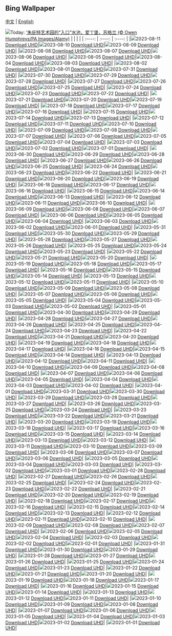 ## Bing Wallpaper
[中文](README.md) | [English](README_en.md)

![](https://www.bing.com/th?id=OHR.JupiterArtland_ZH-CN7955790073_UHD.jpg&w=1000)Today: ['朱庇特艺术园的“入口”水池，爱丁堡，苏格兰 (© Owen Humphreys/PA Images/Alamy)](https://www.bing.com/th?id=OHR.JupiterArtland_ZH-CN7955790073_UHD.jpg)
|      |      |      |
| :----: | :----: | :----: |
|![](https://www.bing.com/th?id=OHR.JupiterArtland_ZH-CN7955790073_UHD.jpg&rf=LaDigue_UHD.jpg&pid=hp&w=384&h=216&rs=1&c=4)2023-08-11 [Download UHD](https://www.bing.com/th?id=OHR.JupiterArtland_ZH-CN7955790073_UHD.jpg)|![](https://www.bing.com/th?id=OHR.WorldLionDay_ZH-CN0525835107_UHD.jpg&rf=LaDigue_UHD.jpg&pid=hp&w=384&h=216&rs=1&c=4)2023-08-10 [Download UHD](https://www.bing.com/th?id=OHR.WorldLionDay_ZH-CN0525835107_UHD.jpg)|![](https://www.bing.com/th?id=OHR.PandiZucchero_ZH-CN9833521922_UHD.jpg&rf=LaDigue_UHD.jpg&pid=hp&w=384&h=216&rs=1&c=4)2023-08-09 [Download UHD](https://www.bing.com/th?id=OHR.PandiZucchero_ZH-CN9833521922_UHD.jpg)|
|![](https://www.bing.com/th?id=OHR.LiQiu2023_ZH-CN9197909278_UHD.jpg&rf=LaDigue_UHD.jpg&pid=hp&w=384&h=216&rs=1&c=4)2023-08-08 [Download UHD](https://www.bing.com/th?id=OHR.LiQiu2023_ZH-CN9197909278_UHD.jpg)|![](https://www.bing.com/th?id=OHR.BodieNC_ZH-CN9027999004_UHD.jpg&rf=LaDigue_UHD.jpg&pid=hp&w=384&h=216&rs=1&c=4)2023-08-07 [Download UHD](https://www.bing.com/th?id=OHR.BodieNC_ZH-CN9027999004_UHD.jpg)|![](https://www.bing.com/th?id=OHR.NaganoPond_ZH-CN8794832798_UHD.jpg&rf=LaDigue_UHD.jpg&pid=hp&w=384&h=216&rs=1&c=4)2023-08-06 [Download UHD](https://www.bing.com/th?id=OHR.NaganoPond_ZH-CN8794832798_UHD.jpg)|
|![](https://www.bing.com/th?id=OHR.AtlanticPuffin_ZH-CN8523220989_UHD.jpg&rf=LaDigue_UHD.jpg&pid=hp&w=384&h=216&rs=1&c=4)2023-08-05 [Download UHD](https://www.bing.com/th?id=OHR.AtlanticPuffin_ZH-CN8523220989_UHD.jpg)|![](https://www.bing.com/th?id=OHR.GothicRuins_ZH-CN8317467997_UHD.jpg&rf=LaDigue_UHD.jpg&pid=hp&w=384&h=216&rs=1&c=4)2023-08-04 [Download UHD](https://www.bing.com/th?id=OHR.GothicRuins_ZH-CN8317467997_UHD.jpg)|![](https://www.bing.com/th?id=OHR.ZelenciSprings_ZH-CN8022746409_UHD.jpg&rf=LaDigue_UHD.jpg&pid=hp&w=384&h=216&rs=1&c=4)2023-08-03 [Download UHD](https://www.bing.com/th?id=OHR.ZelenciSprings_ZH-CN8022746409_UHD.jpg)|
|![](https://www.bing.com/th?id=OHR.CapitolButte_ZH-CN7707972988_UHD.jpg&rf=LaDigue_UHD.jpg&pid=hp&w=384&h=216&rs=1&c=4)2023-08-02 [Download UHD](https://www.bing.com/th?id=OHR.CapitolButte_ZH-CN7707972988_UHD.jpg)|![](https://www.bing.com/th?id=OHR.DenaliClimber_ZH-CN7548168932_UHD.jpg&rf=LaDigue_UHD.jpg&pid=hp&w=384&h=216&rs=1&c=4)2023-08-01 [Download UHD](https://www.bing.com/th?id=OHR.DenaliClimber_ZH-CN7548168932_UHD.jpg)|![](https://www.bing.com/th?id=OHR.RockHouse_ZH-CN7318310409_UHD.jpg&rf=LaDigue_UHD.jpg&pid=hp&w=384&h=216&rs=1&c=4)2023-07-31 [Download UHD](https://www.bing.com/th?id=OHR.RockHouse_ZH-CN7318310409_UHD.jpg)|
|![](https://www.bing.com/th?id=OHR.PalouseHills_ZH-CN6864015897_UHD.jpg&rf=LaDigue_UHD.jpg&pid=hp&w=384&h=216&rs=1&c=4)2023-07-30 [Download UHD](https://www.bing.com/th?id=OHR.PalouseHills_ZH-CN6864015897_UHD.jpg)|![](https://www.bing.com/th?id=OHR.TigerIndia_ZH-CN6657629375_UHD.jpg&rf=LaDigue_UHD.jpg&pid=hp&w=384&h=216&rs=1&c=4)2023-07-29 [Download UHD](https://www.bing.com/th?id=OHR.TigerIndia_ZH-CN6657629375_UHD.jpg)|![](https://www.bing.com/th?id=OHR.SanBlasIslands_ZH-CN6320572106_UHD.jpg&rf=LaDigue_UHD.jpg&pid=hp&w=384&h=216&rs=1&c=4)2023-07-28 [Download UHD](https://www.bing.com/th?id=OHR.SanBlasIslands_ZH-CN6320572106_UHD.jpg)|
|![](https://www.bing.com/th?id=OHR.ParisLouvre_ZH-CN0341884841_UHD.jpg&rf=LaDigue_UHD.jpg&pid=hp&w=384&h=216&rs=1&c=4)2023-07-27 [Download UHD](https://www.bing.com/th?id=OHR.ParisLouvre_ZH-CN0341884841_UHD.jpg)|![](https://www.bing.com/th?id=OHR.MangrovePark_ZH-CN0208518370_UHD.jpg&rf=LaDigue_UHD.jpg&pid=hp&w=384&h=216&rs=1&c=4)2023-07-26 [Download UHD](https://www.bing.com/th?id=OHR.MangrovePark_ZH-CN0208518370_UHD.jpg)|![](https://www.bing.com/th?id=OHR.LasLagunas_ZH-CN9917702340_UHD.jpg&rf=LaDigue_UHD.jpg&pid=hp&w=384&h=216&rs=1&c=4)2023-07-25 [Download UHD](https://www.bing.com/th?id=OHR.LasLagunas_ZH-CN9917702340_UHD.jpg)|
|![](https://www.bing.com/th?id=OHR.ZebraCousins_ZH-CN8159888859_UHD.jpg&rf=LaDigue_UHD.jpg&pid=hp&w=384&h=216&rs=1&c=4)2023-07-24 [Download UHD](https://www.bing.com/th?id=OHR.ZebraCousins_ZH-CN8159888859_UHD.jpg)|![](https://www.bing.com/th?id=OHR.TeaEstate_ZH-CN9645412630_UHD.jpg&rf=LaDigue_UHD.jpg&pid=hp&w=384&h=216&rs=1&c=4)2023-07-23 [Download UHD](https://www.bing.com/th?id=OHR.TeaEstate_ZH-CN9645412630_UHD.jpg)|![](https://www.bing.com/th?id=OHR.HammockDay_ZH-CN9368760971_UHD.jpg&rf=LaDigue_UHD.jpg&pid=hp&w=384&h=216&rs=1&c=4)2023-07-22 [Download UHD](https://www.bing.com/th?id=OHR.HammockDay_ZH-CN9368760971_UHD.jpg)|
|![](https://www.bing.com/th?id=OHR.BridgeNorway_ZH-CN9063814637_UHD.jpg&rf=LaDigue_UHD.jpg&pid=hp&w=384&h=216&rs=1&c=4)2023-07-21 [Download UHD](https://www.bing.com/th?id=OHR.BridgeNorway_ZH-CN9063814637_UHD.jpg)|![](https://www.bing.com/th?id=OHR.MoonDayArtemis_ZH-CN8743374853_UHD.jpg&rf=LaDigue_UHD.jpg&pid=hp&w=384&h=216&rs=1&c=4)2023-07-20 [Download UHD](https://www.bing.com/th?id=OHR.MoonDayArtemis_ZH-CN8743374853_UHD.jpg)|![](https://www.bing.com/th?id=OHR.CrescentLake_ZH-CN8294493832_UHD.jpg&rf=LaDigue_UHD.jpg&pid=hp&w=384&h=216&rs=1&c=4)2023-07-19 [Download UHD](https://www.bing.com/th?id=OHR.CrescentLake_ZH-CN8294493832_UHD.jpg)|
|![](https://www.bing.com/th?id=OHR.BucerosBicornis_ZH-CN7795050230_UHD.jpg&rf=LaDigue_UHD.jpg&pid=hp&w=384&h=216&rs=1&c=4)2023-07-18 [Download UHD](https://www.bing.com/th?id=OHR.BucerosBicornis_ZH-CN7795050230_UHD.jpg)|![](https://www.bing.com/th?id=OHR.CavanCastle_ZH-CN7109317900_UHD.jpg&rf=LaDigue_UHD.jpg&pid=hp&w=384&h=216&rs=1&c=4)2023-07-17 [Download UHD](https://www.bing.com/th?id=OHR.CavanCastle_ZH-CN7109317900_UHD.jpg)|![](https://www.bing.com/th?id=OHR.BearHoleBrook_ZH-CN6855885557_UHD.jpg&rf=LaDigue_UHD.jpg&pid=hp&w=384&h=216&rs=1&c=4)2023-07-16 [Download UHD](https://www.bing.com/th?id=OHR.BearHoleBrook_ZH-CN6855885557_UHD.jpg)|
|![](https://www.bing.com/th?id=OHR.CastelmazzanoSunrise_ZH-CN6733875019_UHD.jpg&rf=LaDigue_UHD.jpg&pid=hp&w=384&h=216&rs=1&c=4)2023-07-15 [Download UHD](https://www.bing.com/th?id=OHR.CastelmazzanoSunrise_ZH-CN6733875019_UHD.jpg)|![](https://www.bing.com/th?id=OHR.BlacktipSharks_ZH-CN6532659465_UHD.jpg&rf=LaDigue_UHD.jpg&pid=hp&w=384&h=216&rs=1&c=4)2023-07-14 [Download UHD](https://www.bing.com/th?id=OHR.BlacktipSharks_ZH-CN6532659465_UHD.jpg)|![](https://www.bing.com/th?id=OHR.ZhangyeGeopark_ZH-CN1045536243_UHD.jpg&rf=LaDigue_UHD.jpg&pid=hp&w=384&h=216&rs=1&c=4)2023-07-13 [Download UHD](https://www.bing.com/th?id=OHR.ZhangyeGeopark_ZH-CN1045536243_UHD.jpg)|
|![](https://www.bing.com/th?id=OHR.NakupendaBeach_ZH-CN7913805608_UHD.jpg&rf=LaDigue_UHD.jpg&pid=hp&w=384&h=216&rs=1&c=4)2023-07-12 [Download UHD](https://www.bing.com/th?id=OHR.NakupendaBeach_ZH-CN7913805608_UHD.jpg)|![](https://www.bing.com/th?id=OHR.WorldPopDay_ZH-CN7074706912_UHD.jpg&rf=LaDigue_UHD.jpg&pid=hp&w=384&h=216&rs=1&c=4)2023-07-11 [Download UHD](https://www.bing.com/th?id=OHR.WorldPopDay_ZH-CN7074706912_UHD.jpg)|![](https://www.bing.com/th?id=OHR.SomersetLavender_ZH-CN5823464763_UHD.jpg&rf=LaDigue_UHD.jpg&pid=hp&w=384&h=216&rs=1&c=4)2023-07-10 [Download UHD](https://www.bing.com/th?id=OHR.SomersetLavender_ZH-CN5823464763_UHD.jpg)|
|![](https://www.bing.com/th?id=OHR.MoselleRiver_ZH-CN1283415242_UHD.jpg&rf=LaDigue_UHD.jpg&pid=hp&w=384&h=216&rs=1&c=4)2023-07-09 [Download UHD](https://www.bing.com/th?id=OHR.MoselleRiver_ZH-CN1283415242_UHD.jpg)|![](https://www.bing.com/th?id=OHR.CooperChapel_ZH-CN1150924688_UHD.jpg&rf=LaDigue_UHD.jpg&pid=hp&w=384&h=216&rs=1&c=4)2023-07-08 [Download UHD](https://www.bing.com/th?id=OHR.CooperChapel_ZH-CN1150924688_UHD.jpg)|![](https://www.bing.com/th?id=OHR.CocoaPods_ZH-CN6192387360_UHD.jpg&rf=LaDigue_UHD.jpg&pid=hp&w=384&h=216&rs=1&c=4)2023-07-07 [Download UHD](https://www.bing.com/th?id=OHR.CocoaPods_ZH-CN6192387360_UHD.jpg)|
|![](https://www.bing.com/th?id=OHR.KissingPenguins_ZH-CN5449471262_UHD.jpg&rf=LaDigue_UHD.jpg&pid=hp&w=384&h=216&rs=1&c=4)2023-07-06 [Download UHD](https://www.bing.com/th?id=OHR.KissingPenguins_ZH-CN5449471262_UHD.jpg)|![](https://www.bing.com/th?id=OHR.CorfuBeach_ZH-CN8660068587_UHD.jpg&rf=LaDigue_UHD.jpg&pid=hp&w=384&h=216&rs=1&c=4)2023-07-05 [Download UHD](https://www.bing.com/th?id=OHR.CorfuBeach_ZH-CN8660068587_UHD.jpg)|![](https://www.bing.com/th?id=OHR.GrasslandsNationalParkSaskachewan_ZH-CN6530285883_UHD.jpg&rf=LaDigue_UHD.jpg&pid=hp&w=384&h=216&rs=1&c=4)2023-07-04 [Download UHD](https://www.bing.com/th?id=OHR.GrasslandsNationalParkSaskachewan_ZH-CN6530285883_UHD.jpg)|
|![](https://www.bing.com/th?id=OHR.CoyoteBanff_ZH-CN4183627255_UHD.jpg&rf=LaDigue_UHD.jpg&pid=hp&w=384&h=216&rs=1&c=4)2023-07-03 [Download UHD](https://www.bing.com/th?id=OHR.CoyoteBanff_ZH-CN4183627255_UHD.jpg)|![](https://www.bing.com/th?id=OHR.HalfwayBoats_ZH-CN3563044251_UHD.jpg&rf=LaDigue_UHD.jpg&pid=hp&w=384&h=216&rs=1&c=4)2023-07-02 [Download UHD](https://www.bing.com/th?id=OHR.HalfwayBoats_ZH-CN3563044251_UHD.jpg)|![](https://www.bing.com/th?id=OHR.RomeView_ZH-CN5882212305_UHD.jpg&rf=LaDigue_UHD.jpg&pid=hp&w=384&h=216&rs=1&c=4)2023-07-01 [Download UHD](https://www.bing.com/th?id=OHR.RomeView_ZH-CN5882212305_UHD.jpg)|
|![](https://www.bing.com/th?id=OHR.ClamBears_ZH-CN5686721500_UHD.jpg&rf=LaDigue_UHD.jpg&pid=hp&w=384&h=216&rs=1&c=4)2023-06-30 [Download UHD](https://www.bing.com/th?id=OHR.ClamBears_ZH-CN5686721500_UHD.jpg)|![](https://www.bing.com/th?id=OHR.BanyakIslands_ZH-CN6620304821_UHD.jpg&rf=LaDigue_UHD.jpg&pid=hp&w=384&h=216&rs=1&c=4)2023-06-29 [Download UHD](https://www.bing.com/th?id=OHR.BanyakIslands_ZH-CN6620304821_UHD.jpg)|![](https://www.bing.com/th?id=OHR.ItalyCinqueTerre_ZH-CN6495965228_UHD.jpg&rf=LaDigue_UHD.jpg&pid=hp&w=384&h=216&rs=1&c=4)2023-06-28 [Download UHD](https://www.bing.com/th?id=OHR.ItalyCinqueTerre_ZH-CN6495965228_UHD.jpg)|
|![](https://www.bing.com/th?id=OHR.SedonaSunset_ZH-CN6289462383_UHD.jpg&rf=LaDigue_UHD.jpg&pid=hp&w=384&h=216&rs=1&c=4)2023-06-27 [Download UHD](https://www.bing.com/th?id=OHR.SedonaSunset_ZH-CN6289462383_UHD.jpg)|![](https://www.bing.com/th?id=OHR.VillandryGarden_ZH-CN6140359139_UHD.jpg&rf=LaDigue_UHD.jpg&pid=hp&w=384&h=216&rs=1&c=4)2023-06-26 [Download UHD](https://www.bing.com/th?id=OHR.VillandryGarden_ZH-CN6140359139_UHD.jpg)|![](https://www.bing.com/th?id=OHR.PetraTreasury_ZH-CN6007151900_UHD.jpg&rf=LaDigue_UHD.jpg&pid=hp&w=384&h=216&rs=1&c=4)2023-06-25 [Download UHD](https://www.bing.com/th?id=OHR.PetraTreasury_ZH-CN6007151900_UHD.jpg)|
|![](https://www.bing.com/th?id=OHR.NhaTrang_ZH-CN5834700560_UHD.jpg&rf=LaDigue_UHD.jpg&pid=hp&w=384&h=216&rs=1&c=4)2023-06-24 [Download UHD](https://www.bing.com/th?id=OHR.NhaTrang_ZH-CN5834700560_UHD.jpg)|![](https://www.bing.com/th?id=OHR.PollinatorMonarch_ZH-CN5556988827_UHD.jpg&rf=LaDigue_UHD.jpg&pid=hp&w=384&h=216&rs=1&c=4)2023-06-23 [Download UHD](https://www.bing.com/th?id=OHR.PollinatorMonarch_ZH-CN5556988827_UHD.jpg)|![](https://www.bing.com/th?id=OHR.DragonBoatFestival2023_ZH-CN5255671687_UHD.jpg&rf=LaDigue_UHD.jpg&pid=hp&w=384&h=216&rs=1&c=4)2023-06-22 [Download UHD](https://www.bing.com/th?id=OHR.DragonBoatFestival2023_ZH-CN5255671687_UHD.jpg)|
|![](https://www.bing.com/th?id=OHR.SummerSolstice2023_ZH-CN5038619036_UHD.jpg&rf=LaDigue_UHD.jpg&pid=hp&w=384&h=216&rs=1&c=4)2023-06-21 [Download UHD](https://www.bing.com/th?id=OHR.SummerSolstice2023_ZH-CN5038619036_UHD.jpg)|![](https://www.bing.com/th?id=OHR.EagleTree_ZH-CN7775102951_UHD.jpg&rf=LaDigue_UHD.jpg&pid=hp&w=384&h=216&rs=1&c=4)2023-06-20 [Download UHD](https://www.bing.com/th?id=OHR.EagleTree_ZH-CN7775102951_UHD.jpg)|![](https://www.bing.com/th?id=OHR.Fawn_ZH-CN2172152960_UHD.jpg&rf=LaDigue_UHD.jpg&pid=hp&w=384&h=216&rs=1&c=4)2023-06-19 [Download UHD](https://www.bing.com/th?id=OHR.Fawn_ZH-CN2172152960_UHD.jpg)|
|![](https://www.bing.com/th?id=OHR.TernFather_ZH-CN1860589914_UHD.jpg&rf=LaDigue_UHD.jpg&pid=hp&w=384&h=216&rs=1&c=4)2023-06-18 [Download UHD](https://www.bing.com/th?id=OHR.TernFather_ZH-CN1860589914_UHD.jpg)|![](https://www.bing.com/th?id=OHR.SurfSanDiego_ZH-CN1485510748_UHD.jpg&rf=LaDigue_UHD.jpg&pid=hp&w=384&h=216&rs=1&c=4)2023-06-17 [Download UHD](https://www.bing.com/th?id=OHR.SurfSanDiego_ZH-CN1485510748_UHD.jpg)|![](https://www.bing.com/th?id=OHR.HawksbillTurtle_ZH-CN0562063994_UHD.jpg&rf=LaDigue_UHD.jpg&pid=hp&w=384&h=216&rs=1&c=4)2023-06-16 [Download UHD](https://www.bing.com/th?id=OHR.HawksbillTurtle_ZH-CN0562063994_UHD.jpg)|
|![](https://www.bing.com/th?id=OHR.SmokyFireflies_ZH-CN3840923626_UHD.jpg&rf=LaDigue_UHD.jpg&pid=hp&w=384&h=216&rs=1&c=4)2023-06-15 [Download UHD](https://www.bing.com/th?id=OHR.SmokyFireflies_ZH-CN3840923626_UHD.jpg)|![](https://www.bing.com/th?id=OHR.PassauSunsetJune_ZH-CN7563956674_UHD.jpg&rf=LaDigue_UHD.jpg&pid=hp&w=384&h=216&rs=1&c=4)2023-06-14 [Download UHD](https://www.bing.com/th?id=OHR.PassauSunsetJune_ZH-CN7563956674_UHD.jpg)|![](https://www.bing.com/th?id=OHR.OkefenokeeSwamp_ZH-CN3640203783_UHD.jpg&rf=LaDigue_UHD.jpg&pid=hp&w=384&h=216&rs=1&c=4)2023-06-13 [Download UHD](https://www.bing.com/th?id=OHR.OkefenokeeSwamp_ZH-CN3640203783_UHD.jpg)|
|![](https://www.bing.com/th?id=OHR.BigBendAnniv_ZH-CN3445097868_UHD.jpg&rf=LaDigue_UHD.jpg&pid=hp&w=384&h=216&rs=1&c=4)2023-06-12 [Download UHD](https://www.bing.com/th?id=OHR.BigBendAnniv_ZH-CN3445097868_UHD.jpg)|![](https://www.bing.com/th?id=OHR.GoliathHeron_ZH-CN2413747227_UHD.jpg&rf=LaDigue_UHD.jpg&pid=hp&w=384&h=216&rs=1&c=4)2023-06-11 [Download UHD](https://www.bing.com/th?id=OHR.GoliathHeron_ZH-CN2413747227_UHD.jpg)|![](https://www.bing.com/th?id=OHR.PortugalDay_ZH-CN2939429166_UHD.jpg&rf=LaDigue_UHD.jpg&pid=hp&w=384&h=216&rs=1&c=4)2023-06-10 [Download UHD](https://www.bing.com/th?id=OHR.PortugalDay_ZH-CN2939429166_UHD.jpg)|
|![](https://www.bing.com/th?id=OHR.BalloonsTurkey_ZH-CN2791109350_UHD.jpg&rf=LaDigue_UHD.jpg&pid=hp&w=384&h=216&rs=1&c=4)2023-06-09 [Download UHD](https://www.bing.com/th?id=OHR.BalloonsTurkey_ZH-CN2791109350_UHD.jpg)|![](https://www.bing.com/th?id=OHR.PlayfulHumpback_ZH-CN2241016258_UHD.jpg&rf=LaDigue_UHD.jpg&pid=hp&w=384&h=216&rs=1&c=4)2023-06-08 [Download UHD](https://www.bing.com/th?id=OHR.PlayfulHumpback_ZH-CN2241016258_UHD.jpg)|![](https://www.bing.com/th?id=OHR.ChacoCulture_ZH-CN2098865361_UHD.jpg&rf=LaDigue_UHD.jpg&pid=hp&w=384&h=216&rs=1&c=4)2023-06-07 [Download UHD](https://www.bing.com/th?id=OHR.ChacoCulture_ZH-CN2098865361_UHD.jpg)|
|![](https://www.bing.com/th?id=OHR.CliffsEtretat_ZH-CN1961838068_UHD.jpg&rf=LaDigue_UHD.jpg&pid=hp&w=384&h=216&rs=1&c=4)2023-06-06 [Download UHD](https://www.bing.com/th?id=OHR.CliffsEtretat_ZH-CN1961838068_UHD.jpg)|![](https://www.bing.com/th?id=OHR.WaterfallsSunwaptaValley_ZH-CN1804229850_UHD.jpg&rf=LaDigue_UHD.jpg&pid=hp&w=384&h=216&rs=1&c=4)2023-06-05 [Download UHD](https://www.bing.com/th?id=OHR.WaterfallsSunwaptaValley_ZH-CN1804229850_UHD.jpg)|![](https://www.bing.com/th?id=OHR.MauiBeach_ZH-CN1435658101_UHD.jpg&rf=LaDigue_UHD.jpg&pid=hp&w=384&h=216&rs=1&c=4)2023-06-04 [Download UHD](https://www.bing.com/th?id=OHR.MauiBeach_ZH-CN1435658101_UHD.jpg)|
|![](https://www.bing.com/th?id=OHR.SouthKaibabTrail_ZH-CN1186135534_UHD.jpg&rf=LaDigue_UHD.jpg&pid=hp&w=384&h=216&rs=1&c=4)2023-06-03 [Download UHD](https://www.bing.com/th?id=OHR.SouthKaibabTrail_ZH-CN1186135534_UHD.jpg)|![](https://www.bing.com/th?id=OHR.GemsbokNamibia_ZH-CN0963988839_UHD.jpg&rf=LaDigue_UHD.jpg&pid=hp&w=384&h=216&rs=1&c=4)2023-06-02 [Download UHD](https://www.bing.com/th?id=OHR.GemsbokNamibia_ZH-CN0963988839_UHD.jpg)|![](https://www.bing.com/th?id=OHR.ReefAwareness_ZH-CN8840949729_UHD.jpg&rf=LaDigue_UHD.jpg&pid=hp&w=384&h=216&rs=1&c=4)2023-06-01 [Download UHD](https://www.bing.com/th?id=OHR.ReefAwareness_ZH-CN8840949729_UHD.jpg)|
|![](https://www.bing.com/th?id=OHR.WorldOtterDay_ZH-CN8607141093_UHD.jpg&rf=LaDigue_UHD.jpg&pid=hp&w=384&h=216&rs=1&c=4)2023-05-31 [Download UHD](https://www.bing.com/th?id=OHR.WorldOtterDay_ZH-CN8607141093_UHD.jpg)|![](https://www.bing.com/th?id=OHR.HiddenBeach_ZH-CN8410568637_UHD.jpg&rf=LaDigue_UHD.jpg&pid=hp&w=384&h=216&rs=1&c=4)2023-05-30 [Download UHD](https://www.bing.com/th?id=OHR.HiddenBeach_ZH-CN8410568637_UHD.jpg)|![](https://www.bing.com/th?id=OHR.Antilles_ZH-CN8267285876_UHD.jpg&rf=LaDigue_UHD.jpg&pid=hp&w=384&h=216&rs=1&c=4)2023-05-29 [Download UHD](https://www.bing.com/th?id=OHR.Antilles_ZH-CN8267285876_UHD.jpg)|
|![](https://www.bing.com/th?id=OHR.TegallalangTerrace_ZH-CN8126456968_UHD.jpg&rf=LaDigue_UHD.jpg&pid=hp&w=384&h=216&rs=1&c=4)2023-05-28 [Download UHD](https://www.bing.com/th?id=OHR.TegallalangTerrace_ZH-CN8126456968_UHD.jpg)|![](https://www.bing.com/th?id=OHR.AloeDichotomum_ZH-CN7940121733_UHD.jpg&rf=LaDigue_UHD.jpg&pid=hp&w=384&h=216&rs=1&c=4)2023-05-27 [Download UHD](https://www.bing.com/th?id=OHR.AloeDichotomum_ZH-CN7940121733_UHD.jpg)|![](https://www.bing.com/th?id=OHR.WatSriSawai_ZH-CN7688908090_UHD.jpg&rf=LaDigue_UHD.jpg&pid=hp&w=384&h=216&rs=1&c=4)2023-05-26 [Download UHD](https://www.bing.com/th?id=OHR.WatSriSawai_ZH-CN7688908090_UHD.jpg)|
|![](https://www.bing.com/th?id=OHR.SaksunFaroe_ZH-CN7150180006_UHD.jpg&rf=LaDigue_UHD.jpg&pid=hp&w=384&h=216&rs=1&c=4)2023-05-25 [Download UHD](https://www.bing.com/th?id=OHR.SaksunFaroe_ZH-CN7150180006_UHD.jpg)|![](https://www.bing.com/th?id=OHR.OldFortress_ZH-CN6469523538_UHD.jpg&rf=LaDigue_UHD.jpg&pid=hp&w=384&h=216&rs=1&c=4)2023-05-24 [Download UHD](https://www.bing.com/th?id=OHR.OldFortress_ZH-CN6469523538_UHD.jpg)|![](https://www.bing.com/th?id=OHR.WesternBoxTurtle_ZH-CN6203163704_UHD.jpg&rf=LaDigue_UHD.jpg&pid=hp&w=384&h=216&rs=1&c=4)2023-05-23 [Download UHD](https://www.bing.com/th?id=OHR.WesternBoxTurtle_ZH-CN6203163704_UHD.jpg)|
|![](https://www.bing.com/th?id=OHR.BiodiverseCostaRica_ZH-CN5524154131_UHD.jpg&rf=LaDigue_UHD.jpg&pid=hp&w=384&h=216&rs=1&c=4)2023-05-22 [Download UHD](https://www.bing.com/th?id=OHR.BiodiverseCostaRica_ZH-CN5524154131_UHD.jpg)|![](https://www.bing.com/th?id=OHR.PontdArcole_ZH-CN5348049357_UHD.jpg&rf=LaDigue_UHD.jpg&pid=hp&w=384&h=216&rs=1&c=4)2023-05-21 [Download UHD](https://www.bing.com/th?id=OHR.PontdArcole_ZH-CN5348049357_UHD.jpg)|![](https://www.bing.com/th?id=OHR.EuropeanHoneybee_ZH-CN5191293837_UHD.jpg&rf=LaDigue_UHD.jpg&pid=hp&w=384&h=216&rs=1&c=4)2023-05-20 [Download UHD](https://www.bing.com/th?id=OHR.EuropeanHoneybee_ZH-CN5191293837_UHD.jpg)|
|![](https://www.bing.com/th?id=OHR.SumatranRhino_ZH-CN4529744910_UHD.jpg&rf=LaDigue_UHD.jpg&pid=hp&w=384&h=216&rs=1&c=4)2023-05-19 [Download UHD](https://www.bing.com/th?id=OHR.SumatranRhino_ZH-CN4529744910_UHD.jpg)|![](https://www.bing.com/th?id=OHR.SardineBurial_ZH-CN9563091726_UHD.jpg&rf=LaDigue_UHD.jpg&pid=hp&w=384&h=216&rs=1&c=4)2023-05-18 [Download UHD](https://www.bing.com/th?id=OHR.SardineBurial_ZH-CN9563091726_UHD.jpg)|![](https://www.bing.com/th?id=OHR.CormorantBridge_ZH-CN7673299694_UHD.jpg&rf=LaDigue_UHD.jpg&pid=hp&w=384&h=216&rs=1&c=4)2023-05-17 [Download UHD](https://www.bing.com/th?id=OHR.CormorantBridge_ZH-CN7673299694_UHD.jpg)|
|![](https://www.bing.com/th?id=OHR.AmericanWetlands_ZH-CN7534567518_UHD.jpg&rf=LaDigue_UHD.jpg&pid=hp&w=384&h=216&rs=1&c=4)2023-05-16 [Download UHD](https://www.bing.com/th?id=OHR.AmericanWetlands_ZH-CN7534567518_UHD.jpg)|![](https://www.bing.com/th?id=OHR.MorroJable_ZH-CN7382027688_UHD.jpg&rf=LaDigue_UHD.jpg&pid=hp&w=384&h=216&rs=1&c=4)2023-05-15 [Download UHD](https://www.bing.com/th?id=OHR.MorroJable_ZH-CN7382027688_UHD.jpg)|![](https://www.bing.com/th?id=OHR.OdocoileusVirginianus_ZH-CN6941501455_UHD.jpg&rf=LaDigue_UHD.jpg&pid=hp&w=384&h=216&rs=1&c=4)2023-05-14 [Download UHD](https://www.bing.com/th?id=OHR.OdocoileusVirginianus_ZH-CN6941501455_UHD.jpg)|
|![](https://www.bing.com/th?id=OHR.Mannheim_ZH-CN6793377814_UHD.jpg&rf=LaDigue_UHD.jpg&pid=hp&w=384&h=216&rs=1&c=4)2023-05-13 [Download UHD](https://www.bing.com/th?id=OHR.Mannheim_ZH-CN6793377814_UHD.jpg)|![](https://www.bing.com/th?id=OHR.WildLupine_ZH-CN6623952879_UHD.jpg&rf=LaDigue_UHD.jpg&pid=hp&w=384&h=216&rs=1&c=4)2023-05-12 [Download UHD](https://www.bing.com/th?id=OHR.WildLupine_ZH-CN6623952879_UHD.jpg)|![](https://www.bing.com/th?id=OHR.FootballField_ZH-CN6439594719_UHD.jpg&rf=LaDigue_UHD.jpg&pid=hp&w=384&h=216&rs=1&c=4)2023-05-11 [Download UHD](https://www.bing.com/th?id=OHR.FootballField_ZH-CN6439594719_UHD.jpg)|
|![](https://www.bing.com/th?id=OHR.CordouanLighthouse_ZH-CN6267155218_UHD.jpg&rf=LaDigue_UHD.jpg&pid=hp&w=384&h=216&rs=1&c=4)2023-05-10 [Download UHD](https://www.bing.com/th?id=OHR.CordouanLighthouse_ZH-CN6267155218_UHD.jpg)|![](https://www.bing.com/th?id=OHR.Atoll_ZH-CN9469093805_UHD.jpg&rf=LaDigue_UHD.jpg&pid=hp&w=384&h=216&rs=1&c=4)2023-05-09 [Download UHD](https://www.bing.com/th?id=OHR.Atoll_ZH-CN9469093805_UHD.jpg)|![](https://www.bing.com/th?id=OHR.TheChaps_ZH-CN5966508162_UHD.jpg&rf=LaDigue_UHD.jpg&pid=hp&w=384&h=216&rs=1&c=4)2023-05-08 [Download UHD](https://www.bing.com/th?id=OHR.TheChaps_ZH-CN5966508162_UHD.jpg)|
|![](https://www.bing.com/th?id=OHR.SealLaughing_ZH-CN5809094643_UHD.jpg&rf=LaDigue_UHD.jpg&pid=hp&w=384&h=216&rs=1&c=4)2023-05-07 [Download UHD](https://www.bing.com/th?id=OHR.SealLaughing_ZH-CN5809094643_UHD.jpg)|![](https://www.bing.com/th?id=OHR.Kornblume_ZH-CN0344238832_UHD.jpg&rf=LaDigue_UHD.jpg&pid=hp&w=384&h=216&rs=1&c=4)2023-05-06 [Download UHD](https://www.bing.com/th?id=OHR.Kornblume_ZH-CN0344238832_UHD.jpg)|![](https://www.bing.com/th?id=OHR.Popocatepetl_ZH-CN5483138337_UHD.jpg&rf=LaDigue_UHD.jpg&pid=hp&w=384&h=216&rs=1&c=4)2023-05-05 [Download UHD](https://www.bing.com/th?id=OHR.Popocatepetl_ZH-CN5483138337_UHD.jpg)|
|![](https://www.bing.com/th?id=OHR.RebelBase_ZH-CN0484516261_UHD.jpg&rf=LaDigue_UHD.jpg&pid=hp&w=384&h=216&rs=1&c=4)2023-05-04 [Download UHD](https://www.bing.com/th?id=OHR.RebelBase_ZH-CN0484516261_UHD.jpg)|![](https://www.bing.com/th?id=OHR.ThreeWildebeest_ZH-CN0175563521_UHD.jpg&rf=LaDigue_UHD.jpg&pid=hp&w=384&h=216&rs=1&c=4)2023-05-03 [Download UHD](https://www.bing.com/th?id=OHR.ThreeWildebeest_ZH-CN0175563521_UHD.jpg)|![](https://www.bing.com/th?id=OHR.KlostersSerneus_ZH-CN9821473046_UHD.jpg&rf=LaDigue_UHD.jpg&pid=hp&w=384&h=216&rs=1&c=4)2023-05-02 [Download UHD](https://www.bing.com/th?id=OHR.KlostersSerneus_ZH-CN9821473046_UHD.jpg)|
|![](https://www.bing.com/th?id=OHR.QuebecCityBridge_ZH-CN9618387961_UHD.jpg&rf=LaDigue_UHD.jpg&pid=hp&w=384&h=216&rs=1&c=4)2023-05-01 [Download UHD](https://www.bing.com/th?id=OHR.QuebecCityBridge_ZH-CN9618387961_UHD.jpg)|![](https://www.bing.com/th?id=OHR.TempleE_ZH-CN9455488333_UHD.jpg&rf=LaDigue_UHD.jpg&pid=hp&w=384&h=216&rs=1&c=4)2023-04-30 [Download UHD](https://www.bing.com/th?id=OHR.TempleE_ZH-CN9455488333_UHD.jpg)|![](https://www.bing.com/th?id=OHR.JTNPMilkyWay_ZH-CN9128830420_UHD.jpg&rf=LaDigue_UHD.jpg&pid=hp&w=384&h=216&rs=1&c=4)2023-04-29 [Download UHD](https://www.bing.com/th?id=OHR.JTNPMilkyWay_ZH-CN9128830420_UHD.jpg)|
|![](https://www.bing.com/th?id=OHR.MariposaGrove_ZH-CN8957145435_UHD.jpg&rf=LaDigue_UHD.jpg&pid=hp&w=384&h=216&rs=1&c=4)2023-04-28 [Download UHD](https://www.bing.com/th?id=OHR.MariposaGrove_ZH-CN8957145435_UHD.jpg)|![](https://www.bing.com/th?id=OHR.SouthPadre_ZH-CN8788572569_UHD.jpg&rf=LaDigue_UHD.jpg&pid=hp&w=384&h=216&rs=1&c=4)2023-04-27 [Download UHD](https://www.bing.com/th?id=OHR.SouthPadre_ZH-CN8788572569_UHD.jpg)|![](https://www.bing.com/th?id=OHR.GHOAudubonDay_ZH-CN8605905801_UHD.jpg&rf=LaDigue_UHD.jpg&pid=hp&w=384&h=216&rs=1&c=4)2023-04-26 [Download UHD](https://www.bing.com/th?id=OHR.GHOAudubonDay_ZH-CN8605905801_UHD.jpg)|
|![](https://www.bing.com/th?id=OHR.AdelieWPD_ZH-CN8434233391_UHD.jpg&rf=LaDigue_UHD.jpg&pid=hp&w=384&h=216&rs=1&c=4)2023-04-25 [Download UHD](https://www.bing.com/th?id=OHR.AdelieWPD_ZH-CN8434233391_UHD.jpg)|![](https://www.bing.com/th?id=OHR.FranconianWineCellar_ZH-CN8234719750_UHD.jpg&rf=LaDigue_UHD.jpg&pid=hp&w=384&h=216&rs=1&c=4)2023-04-24 [Download UHD](https://www.bing.com/th?id=OHR.FranconianWineCellar_ZH-CN8234719750_UHD.jpg)|![](https://www.bing.com/th?id=OHR.Honnavaralavenderfields_ZH-CN8054655091_UHD.jpg&rf=LaDigue_UHD.jpg&pid=hp&w=384&h=216&rs=1&c=4)2023-04-23 [Download UHD](https://www.bing.com/th?id=OHR.Honnavaralavenderfields_ZH-CN8054655091_UHD.jpg)|
|![](https://www.bing.com/th?id=OHR.EarthDayFox_ZH-CN7926350207_UHD.jpg&rf=LaDigue_UHD.jpg&pid=hp&w=384&h=216&rs=1&c=4)2023-04-22 [Download UHD](https://www.bing.com/th?id=OHR.EarthDayFox_ZH-CN7926350207_UHD.jpg)|![](https://www.bing.com/th?id=OHR.ProcidaItaly_ZH-CN7712975930_UHD.jpg&rf=LaDigue_UHD.jpg&pid=hp&w=384&h=216&rs=1&c=4)2023-04-21 [Download UHD](https://www.bing.com/th?id=OHR.ProcidaItaly_ZH-CN7712975930_UHD.jpg)|![](https://www.bing.com/th?id=OHR.CrestedButteEclispe_ZH-CN5715446670_UHD.jpg&rf=LaDigue_UHD.jpg&pid=hp&w=384&h=216&rs=1&c=4)2023-04-20 [Download UHD](https://www.bing.com/th?id=OHR.CrestedButteEclispe_ZH-CN5715446670_UHD.jpg)|
|![](https://www.bing.com/th?id=OHR.TaiwanYuhina_ZH-CN6541884178_UHD.jpg&rf=LaDigue_UHD.jpg&pid=hp&w=384&h=216&rs=1&c=4)2023-04-19 [Download UHD](https://www.bing.com/th?id=OHR.TaiwanYuhina_ZH-CN6541884178_UHD.jpg)|![](https://www.bing.com/th?id=OHR.MPPUnesco_ZH-CN8076198158_UHD.jpg&rf=LaDigue_UHD.jpg&pid=hp&w=384&h=216&rs=1&c=4)2023-04-18 [Download UHD](https://www.bing.com/th?id=OHR.MPPUnesco_ZH-CN8076198158_UHD.jpg)|![](https://www.bing.com/th?id=OHR.MinouLighthouse_ZH-CN7940024247_UHD.jpg&rf=LaDigue_UHD.jpg&pid=hp&w=384&h=216&rs=1&c=4)2023-04-17 [Download UHD](https://www.bing.com/th?id=OHR.MinouLighthouse_ZH-CN7940024247_UHD.jpg)|
|![](https://www.bing.com/th?id=OHR.KiteDay_ZH-CN7813901578_UHD.jpg&rf=LaDigue_UHD.jpg&pid=hp&w=384&h=216&rs=1&c=4)2023-04-16 [Download UHD](https://www.bing.com/th?id=OHR.KiteDay_ZH-CN7813901578_UHD.jpg)|![](https://www.bing.com/th?id=OHR.NahargarhFort_ZH-CN7681434372_UHD.jpg&rf=LaDigue_UHD.jpg&pid=hp&w=384&h=216&rs=1&c=4)2023-04-15 [Download UHD](https://www.bing.com/th?id=OHR.NahargarhFort_ZH-CN7681434372_UHD.jpg)|![](https://www.bing.com/th?id=OHR.RedSeaStars_ZH-CN6243743747_UHD.jpg&rf=LaDigue_UHD.jpg&pid=hp&w=384&h=216&rs=1&c=4)2023-04-14 [Download UHD](https://www.bing.com/th?id=OHR.RedSeaStars_ZH-CN6243743747_UHD.jpg)|
|![](https://www.bing.com/th?id=OHR.SnowdoniaNational_ZH-CN7415540950_UHD.jpg&rf=LaDigue_UHD.jpg&pid=hp&w=384&h=216&rs=1&c=4)2023-04-13 [Download UHD](https://www.bing.com/th?id=OHR.SnowdoniaNational_ZH-CN7415540950_UHD.jpg)|![](https://www.bing.com/th?id=OHR.EuropeFromISS_ZH-CN0722816540_UHD.jpg&rf=LaDigue_UHD.jpg&pid=hp&w=384&h=216&rs=1&c=4)2023-04-12 [Download UHD](https://www.bing.com/th?id=OHR.EuropeFromISS_ZH-CN0722816540_UHD.jpg)|![](https://www.bing.com/th?id=OHR.MossyGrottoFalls_ZH-CN2490591617_UHD.jpg&rf=LaDigue_UHD.jpg&pid=hp&w=384&h=216&rs=1&c=4)2023-04-11 [Download UHD](https://www.bing.com/th?id=OHR.MossyGrottoFalls_ZH-CN2490591617_UHD.jpg)|
|![](https://www.bing.com/th?id=OHR.ElephantTwins_ZH-CN6743766062_UHD.jpg&rf=LaDigue_UHD.jpg&pid=hp&w=384&h=216&rs=1&c=4)2023-04-10 [Download UHD](https://www.bing.com/th?id=OHR.ElephantTwins_ZH-CN6743766062_UHD.jpg)|![](https://www.bing.com/th?id=OHR.LithuanianEggs_ZH-CN6609820454_UHD.jpg&rf=LaDigue_UHD.jpg&pid=hp&w=384&h=216&rs=1&c=4)2023-04-09 [Download UHD](https://www.bing.com/th?id=OHR.LithuanianEggs_ZH-CN6609820454_UHD.jpg)|![](https://www.bing.com/th?id=OHR.NIrelandGiants_ZH-CN6110576507_UHD.jpg&rf=LaDigue_UHD.jpg&pid=hp&w=384&h=216&rs=1&c=4)2023-04-08 [Download UHD](https://www.bing.com/th?id=OHR.NIrelandGiants_ZH-CN6110576507_UHD.jpg)|
|![](https://www.bing.com/th?id=OHR.KitsAspen_ZH-CN2160526845_UHD.jpg&rf=LaDigue_UHD.jpg&pid=hp&w=384&h=216&rs=1&c=4)2023-04-07 [Download UHD](https://www.bing.com/th?id=OHR.KitsAspen_ZH-CN2160526845_UHD.jpg)|![](https://www.bing.com/th?id=OHR.ArizonaPinkMoon_ZH-CN5545607389_UHD.jpg&rf=LaDigue_UHD.jpg&pid=hp&w=384&h=216&rs=1&c=4)2023-04-06 [Download UHD](https://www.bing.com/th?id=OHR.ArizonaPinkMoon_ZH-CN5545607389_UHD.jpg)|![](https://www.bing.com/th?id=OHR.QingMing2023_ZH-CN6951199028_UHD.jpg&rf=LaDigue_UHD.jpg&pid=hp&w=384&h=216&rs=1&c=4)2023-04-05 [Download UHD](https://www.bing.com/th?id=OHR.QingMing2023_ZH-CN6951199028_UHD.jpg)|
|![](https://www.bing.com/th?id=OHR.RomanBridge_ZH-CN4699931052_UHD.jpg&rf=LaDigue_UHD.jpg&pid=hp&w=384&h=216&rs=1&c=4)2023-04-04 [Download UHD](https://www.bing.com/th?id=OHR.RomanBridge_ZH-CN4699931052_UHD.jpg)|![](https://www.bing.com/th?id=OHR.HonaunauNP_ZH-CN4491662962_UHD.jpg&rf=LaDigue_UHD.jpg&pid=hp&w=384&h=216&rs=1&c=4)2023-04-03 [Download UHD](https://www.bing.com/th?id=OHR.HonaunauNP_ZH-CN4491662962_UHD.jpg)|![](https://www.bing.com/th?id=OHR.JavaBromo_ZH-CN2744043733_UHD.jpg&rf=LaDigue_UHD.jpg&pid=hp&w=384&h=216&rs=1&c=4)2023-04-02 [Download UHD](https://www.bing.com/th?id=OHR.JavaBromo_ZH-CN2744043733_UHD.jpg)|
|![](https://www.bing.com/th?id=OHR.FrogMonth_ZH-CN3874143397_UHD.jpg&rf=LaDigue_UHD.jpg&pid=hp&w=384&h=216&rs=1&c=4)2023-04-01 [Download UHD](https://www.bing.com/th?id=OHR.FrogMonth_ZH-CN3874143397_UHD.jpg)|![](https://www.bing.com/th?id=OHR.SteyrRiver_ZH-CN3175702026_UHD.jpg&rf=LaDigue_UHD.jpg&pid=hp&w=384&h=216&rs=1&c=4)2023-03-31 [Download UHD](https://www.bing.com/th?id=OHR.SteyrRiver_ZH-CN3175702026_UHD.jpg)|![](https://www.bing.com/th?id=OHR.PeacockFeathers_ZH-CN3403145691_UHD.jpg&rf=LaDigue_UHD.jpg&pid=hp&w=384&h=216&rs=1&c=4)2023-03-30 [Download UHD](https://www.bing.com/th?id=OHR.PeacockFeathers_ZH-CN3403145691_UHD.jpg)|
|![](https://www.bing.com/th?id=OHR.NuzzleManatee_ZH-CN3263788190_UHD.jpg&rf=LaDigue_UHD.jpg&pid=hp&w=384&h=216&rs=1&c=4)2023-03-29 [Download UHD](https://www.bing.com/th?id=OHR.NuzzleManatee_ZH-CN3263788190_UHD.jpg)|![](https://www.bing.com/th?id=OHR.MWDolomites_ZH-CN2886991396_UHD.jpg&rf=LaDigue_UHD.jpg&pid=hp&w=384&h=216&rs=1&c=4)2023-03-28 [Download UHD](https://www.bing.com/th?id=OHR.MWDolomites_ZH-CN2886991396_UHD.jpg)|![](https://www.bing.com/th?id=OHR.NYCClouds_ZH-CN2585785154_UHD.jpg&rf=LaDigue_UHD.jpg&pid=hp&w=384&h=216&rs=1&c=4)2023-03-27 [Download UHD](https://www.bing.com/th?id=OHR.NYCClouds_ZH-CN2585785154_UHD.jpg)|
|![](https://www.bing.com/th?id=OHR.WildAnza_ZH-CN2384861750_UHD.jpg&rf=LaDigue_UHD.jpg&pid=hp&w=384&h=216&rs=1&c=4)2023-03-26 [Download UHD](https://www.bing.com/th?id=OHR.WildAnza_ZH-CN2384861750_UHD.jpg)|![](https://www.bing.com/th?id=OHR.CecilBrewerStaircase_ZH-CN2117182176_UHD.jpg&rf=LaDigue_UHD.jpg&pid=hp&w=384&h=216&rs=1&c=4)2023-03-25 [Download UHD](https://www.bing.com/th?id=OHR.CecilBrewerStaircase_ZH-CN2117182176_UHD.jpg)|![](https://www.bing.com/th?id=OHR.WildGarlic_ZH-CN1869796625_UHD.jpg&rf=LaDigue_UHD.jpg&pid=hp&w=384&h=216&rs=1&c=4)2023-03-24 [Download UHD](https://www.bing.com/th?id=OHR.WildGarlic_ZH-CN1869796625_UHD.jpg)|
|![](https://www.bing.com/th?id=OHR.ChavarocheWinter_ZH-CN1842519491_UHD.jpg&rf=LaDigue_UHD.jpg&pid=hp&w=384&h=216&rs=1&c=4)2023-03-23 [Download UHD](https://www.bing.com/th?id=OHR.ChavarocheWinter_ZH-CN1842519491_UHD.jpg)|![](https://www.bing.com/th?id=OHR.LakePowellAerial_ZH-CN1427611965_UHD.jpg&rf=LaDigue_UHD.jpg&pid=hp&w=384&h=216&rs=1&c=4)2023-03-22 [Download UHD](https://www.bing.com/th?id=OHR.LakePowellAerial_ZH-CN1427611965_UHD.jpg)|![](https://www.bing.com/th?id=OHR.ColourDay_ZH-CN1032554089_UHD.jpg&rf=LaDigue_UHD.jpg&pid=hp&w=384&h=216&rs=1&c=4)2023-03-21 [Download UHD](https://www.bing.com/th?id=OHR.ColourDay_ZH-CN1032554089_UHD.jpg)|
|![](https://www.bing.com/th?id=OHR.PurpleCrocus_ZH-CN0891528297_UHD.jpg&rf=LaDigue_UHD.jpg&pid=hp&w=384&h=216&rs=1&c=4)2023-03-20 [Download UHD](https://www.bing.com/th?id=OHR.PurpleCrocus_ZH-CN0891528297_UHD.jpg)|![](https://www.bing.com/th?id=OHR.BarnOwlWinter_ZH-CN5484796826_UHD.jpg&rf=LaDigue_UHD.jpg&pid=hp&w=384&h=216&rs=1&c=4)2023-03-19 [Download UHD](https://www.bing.com/th?id=OHR.BarnOwlWinter_ZH-CN5484796826_UHD.jpg)|![](https://www.bing.com/th?id=OHR.MarsTars_ZH-CN0496313394_UHD.jpg&rf=LaDigue_UHD.jpg&pid=hp&w=384&h=216&rs=1&c=4)2023-03-18 [Download UHD](https://www.bing.com/th?id=OHR.MarsTars_ZH-CN0496313394_UHD.jpg)|
|![](https://www.bing.com/th?id=OHR.BallyvooneyCove_ZH-CN0284564457_UHD.jpg&rf=LaDigue_UHD.jpg&pid=hp&w=384&h=216&rs=1&c=4)2023-03-17 [Download UHD](https://www.bing.com/th?id=OHR.BallyvooneyCove_ZH-CN0284564457_UHD.jpg)|![](https://www.bing.com/th?id=OHR.ChengduPanda_ZH-CN0043208941_UHD.jpg&rf=LaDigue_UHD.jpg&pid=hp&w=384&h=216&rs=1&c=4)2023-03-16 [Download UHD](https://www.bing.com/th?id=OHR.ChengduPanda_ZH-CN0043208941_UHD.jpg)|![](https://www.bing.com/th?id=OHR.AgueroSpain_ZH-CN9622864502_UHD.jpg&rf=LaDigue_UHD.jpg&pid=hp&w=384&h=216&rs=1&c=4)2023-03-15 [Download UHD](https://www.bing.com/th?id=OHR.AgueroSpain_ZH-CN9622864502_UHD.jpg)|
|![](https://www.bing.com/th?id=OHR.CyprusMaze_ZH-CN9448060895_UHD.jpg&rf=LaDigue_UHD.jpg&pid=hp&w=384&h=216&rs=1&c=4)2023-03-14 [Download UHD](https://www.bing.com/th?id=OHR.CyprusMaze_ZH-CN9448060895_UHD.jpg)|![](https://www.bing.com/th?id=OHR.LionessesNap_ZH-CN9240393299_UHD.jpg&rf=LaDigue_UHD.jpg&pid=hp&w=384&h=216&rs=1&c=4)2023-03-13 [Download UHD](https://www.bing.com/th?id=OHR.LionessesNap_ZH-CN9240393299_UHD.jpg)|![](https://www.bing.com/th?id=OHR.SouthDownsSheep_ZH-CN8986424729_UHD.jpg&rf=LaDigue_UHD.jpg&pid=hp&w=384&h=216&rs=1&c=4)2023-03-12 [Download UHD](https://www.bing.com/th?id=OHR.SouthDownsSheep_ZH-CN8986424729_UHD.jpg)|
|![](https://www.bing.com/th?id=OHR.LongWharf_ZH-CN8793669955_UHD.jpg&rf=LaDigue_UHD.jpg&pid=hp&w=384&h=216&rs=1&c=4)2023-03-11 [Download UHD](https://www.bing.com/th?id=OHR.LongWharf_ZH-CN8793669955_UHD.jpg)|![](https://www.bing.com/th?id=OHR.EdaleValley_ZH-CN8464524952_UHD.jpg&rf=LaDigue_UHD.jpg&pid=hp&w=384&h=216&rs=1&c=4)2023-03-10 [Download UHD](https://www.bing.com/th?id=OHR.EdaleValley_ZH-CN8464524952_UHD.jpg)|![](https://www.bing.com/th?id=OHR.WaimeaRainbow_ZH-CN1127225170_UHD.jpg&rf=LaDigue_UHD.jpg&pid=hp&w=384&h=216&rs=1&c=4)2023-03-09 [Download UHD](https://www.bing.com/th?id=OHR.WaimeaRainbow_ZH-CN1127225170_UHD.jpg)|
|![](https://www.bing.com/th?id=OHR.WhitehorseAurora_ZH-CN0978404088_UHD.jpg&rf=LaDigue_UHD.jpg&pid=hp&w=384&h=216&rs=1&c=4)2023-03-08 [Download UHD](https://www.bing.com/th?id=OHR.WhitehorseAurora_ZH-CN0978404088_UHD.jpg)|![](https://www.bing.com/th?id=OHR.YuanyangChina_ZH-CN7360249295_UHD.jpg&rf=LaDigue_UHD.jpg&pid=hp&w=384&h=216&rs=1&c=4)2023-03-07 [Download UHD](https://www.bing.com/th?id=OHR.YuanyangChina_ZH-CN7360249295_UHD.jpg)|![](https://www.bing.com/th?id=OHR.IcelandHorses_ZH-CN7213041152_UHD.jpg&rf=LaDigue_UHD.jpg&pid=hp&w=384&h=216&rs=1&c=4)2023-03-06 [Download UHD](https://www.bing.com/th?id=OHR.IcelandHorses_ZH-CN7213041152_UHD.jpg)|
|![](https://www.bing.com/th?id=OHR.HuggingKanga_ZH-CN1045131695_UHD.jpg&rf=LaDigue_UHD.jpg&pid=hp&w=384&h=216&rs=1&c=4)2023-03-05 [Download UHD](https://www.bing.com/th?id=OHR.HuggingKanga_ZH-CN1045131695_UHD.jpg)|![](https://www.bing.com/th?id=OHR.PicoVolcano_ZH-CN6865997792_UHD.jpg&rf=LaDigue_UHD.jpg&pid=hp&w=384&h=216&rs=1&c=4)2023-03-04 [Download UHD](https://www.bing.com/th?id=OHR.PicoVolcano_ZH-CN6865997792_UHD.jpg)|![](https://www.bing.com/th?id=OHR.OrcaNorway_ZH-CN6101327628_UHD.jpg&rf=LaDigue_UHD.jpg&pid=hp&w=384&h=216&rs=1&c=4)2023-03-03 [Download UHD](https://www.bing.com/th?id=OHR.OrcaNorway_ZH-CN6101327628_UHD.jpg)|
|![](https://www.bing.com/th?id=OHR.NegratinSpain_ZH-CN5916944876_UHD.jpg&rf=LaDigue_UHD.jpg&pid=hp&w=384&h=216&rs=1&c=4)2023-03-02 [Download UHD](https://www.bing.com/th?id=OHR.NegratinSpain_ZH-CN5916944876_UHD.jpg)|![](https://www.bing.com/th?id=OHR.LuebeckCityGate_ZH-CN4618826141_UHD.jpg&rf=LaDigue_UHD.jpg&pid=hp&w=384&h=216&rs=1&c=4)2023-03-01 [Download UHD](https://www.bing.com/th?id=OHR.LuebeckCityGate_ZH-CN4618826141_UHD.jpg)|![](https://www.bing.com/th?id=OHR.AtraniAmalfi_ZH-CN6391731688_UHD.jpg&rf=LaDigue_UHD.jpg&pid=hp&w=384&h=216&rs=1&c=4)2023-02-28 [Download UHD](https://www.bing.com/th?id=OHR.AtraniAmalfi_ZH-CN6391731688_UHD.jpg)|
|![](https://www.bing.com/th?id=OHR.PolarBearFrost_ZH-CN5918160947_UHD.jpg&rf=LaDigue_UHD.jpg&pid=hp&w=384&h=216&rs=1&c=4)2023-02-27 [Download UHD](https://www.bing.com/th?id=OHR.PolarBearFrost_ZH-CN5918160947_UHD.jpg)|![](https://www.bing.com/th?id=OHR.CanopyPeru_ZH-CN5659581553_UHD.jpg&rf=LaDigue_UHD.jpg&pid=hp&w=384&h=216&rs=1&c=4)2023-02-26 [Download UHD](https://www.bing.com/th?id=OHR.CanopyPeru_ZH-CN5659581553_UHD.jpg)|![](https://www.bing.com/th?id=OHR.BryceAnniv_ZH-CN5305245786_UHD.jpg&rf=LaDigue_UHD.jpg&pid=hp&w=384&h=216&rs=1&c=4)2023-02-25 [Download UHD](https://www.bing.com/th?id=OHR.BryceAnniv_ZH-CN5305245786_UHD.jpg)|
|![](https://www.bing.com/th?id=OHR.RichmondParkDuck_ZH-CN4956127005_UHD.jpg&rf=LaDigue_UHD.jpg&pid=hp&w=384&h=216&rs=1&c=4)2023-02-24 [Download UHD](https://www.bing.com/th?id=OHR.RichmondParkDuck_ZH-CN4956127005_UHD.jpg)|![](https://www.bing.com/th?id=OHR.BabblingBrook_ZH-CN9371346787_UHD.jpg&rf=LaDigue_UHD.jpg&pid=hp&w=384&h=216&rs=1&c=4)2023-02-23 [Download UHD](https://www.bing.com/th?id=OHR.BabblingBrook_ZH-CN9371346787_UHD.jpg)|![](https://www.bing.com/th?id=OHR.FriedensglockeFichtelberg_ZH-CN5510489151_UHD.jpg&rf=LaDigue_UHD.jpg&pid=hp&w=384&h=216&rs=1&c=4)2023-02-22 [Download UHD](https://www.bing.com/th?id=OHR.FriedensglockeFichtelberg_ZH-CN5510489151_UHD.jpg)|
|![](https://www.bing.com/th?id=OHR.MardiGrasNOLA_ZH-CN9628788934_UHD.jpg&rf=LaDigue_UHD.jpg&pid=hp&w=384&h=216&rs=1&c=4)2023-02-21 [Download UHD](https://www.bing.com/th?id=OHR.MardiGrasNOLA_ZH-CN9628788934_UHD.jpg)|![](https://www.bing.com/th?id=OHR.Itaimbezinho_ZH-CN5641449623_UHD.jpg&rf=LaDigue_UHD.jpg&pid=hp&w=384&h=216&rs=1&c=4)2023-02-20 [Download UHD](https://www.bing.com/th?id=OHR.Itaimbezinho_ZH-CN5641449623_UHD.jpg)|![](https://www.bing.com/th?id=OHR.MauiWhale_ZH-CN6664793962_UHD.jpg&rf=LaDigue_UHD.jpg&pid=hp&w=384&h=216&rs=1&c=4)2023-02-19 [Download UHD](https://www.bing.com/th?id=OHR.MauiWhale_ZH-CN6664793962_UHD.jpg)|
|![](https://www.bing.com/th?id=OHR.EbenIceCave_ZH-CN6035107581_UHD.jpg&rf=LaDigue_UHD.jpg&pid=hp&w=384&h=216&rs=1&c=4)2023-02-18 [Download UHD](https://www.bing.com/th?id=OHR.EbenIceCave_ZH-CN6035107581_UHD.jpg)|![](https://www.bing.com/th?id=OHR.BirdcountAllen_ZH-CN4029022734_UHD.jpg&rf=LaDigue_UHD.jpg&pid=hp&w=384&h=216&rs=1&c=4)2023-02-17 [Download UHD](https://www.bing.com/th?id=OHR.BirdcountAllen_ZH-CN4029022734_UHD.jpg)|![](https://www.bing.com/th?id=OHR.FireFallYosemite_ZH-CN3351604820_UHD.jpg&rf=LaDigue_UHD.jpg&pid=hp&w=384&h=216&rs=1&c=4)2023-02-16 [Download UHD](https://www.bing.com/th?id=OHR.FireFallYosemite_ZH-CN3351604820_UHD.jpg)|
|![](https://www.bing.com/th?id=OHR.HippoDayChobe_ZH-CN2883647954_UHD.jpg&rf=LaDigue_UHD.jpg&pid=hp&w=384&h=216&rs=1&c=4)2023-02-15 [Download UHD](https://www.bing.com/th?id=OHR.HippoDayChobe_ZH-CN2883647954_UHD.jpg)|![](https://www.bing.com/th?id=OHR.OtaruIgloo_ZH-CN2078929256_UHD.jpg&rf=LaDigue_UHD.jpg&pid=hp&w=384&h=216&rs=1&c=4)2023-02-14 [Download UHD](https://www.bing.com/th?id=OHR.OtaruIgloo_ZH-CN2078929256_UHD.jpg)|![](https://www.bing.com/th?id=OHR.MoonValley_ZH-CN1906470869_UHD.jpg&rf=LaDigue_UHD.jpg&pid=hp&w=384&h=216&rs=1&c=4)2023-02-13 [Download UHD](https://www.bing.com/th?id=OHR.MoonValley_ZH-CN1906470869_UHD.jpg)|
|![](https://www.bing.com/th?id=OHR.BoobyDarwinDay_ZH-CN9917306809_UHD.jpg&rf=LaDigue_UHD.jpg&pid=hp&w=384&h=216&rs=1&c=4)2023-02-12 [Download UHD](https://www.bing.com/th?id=OHR.BoobyDarwinDay_ZH-CN9917306809_UHD.jpg)|![](https://www.bing.com/th?id=OHR.DarkSkiesDV_ZH-CN1076500221_UHD.jpg&rf=LaDigue_UHD.jpg&pid=hp&w=384&h=216&rs=1&c=4)2023-02-11 [Download UHD](https://www.bing.com/th?id=OHR.DarkSkiesDV_ZH-CN1076500221_UHD.jpg)|![](https://www.bing.com/th?id=OHR.EpidaurusGreece_ZH-CN0640135476_UHD.jpg&rf=LaDigue_UHD.jpg&pid=hp&w=384&h=216&rs=1&c=4)2023-02-10 [Download UHD](https://www.bing.com/th?id=OHR.EpidaurusGreece_ZH-CN0640135476_UHD.jpg)|
|![](https://www.bing.com/th?id=OHR.LowerAntelopeAZ_ZH-CN4758496750_UHD.jpg&rf=LaDigue_UHD.jpg&pid=hp&w=384&h=216&rs=1&c=4)2023-02-09 [Download UHD](https://www.bing.com/th?id=OHR.LowerAntelopeAZ_ZH-CN4758496750_UHD.jpg)|![](https://www.bing.com/th?id=OHR.EileanDonanDawn_ZH-CN0383017858_UHD.jpg&rf=LaDigue_UHD.jpg&pid=hp&w=384&h=216&rs=1&c=4)2023-02-08 [Download UHD](https://www.bing.com/th?id=OHR.EileanDonanDawn_ZH-CN0383017858_UHD.jpg)|![](https://www.bing.com/th?id=OHR.MedievalLabro_ZH-CN0015356188_UHD.jpg&rf=LaDigue_UHD.jpg&pid=hp&w=384&h=216&rs=1&c=4)2023-02-07 [Download UHD](https://www.bing.com/th?id=OHR.MedievalLabro_ZH-CN0015356188_UHD.jpg)|
|![](https://www.bing.com/th?id=OHR.WaitangiFjordlandNP_ZH-CN9436140228_UHD.jpg&rf=LaDigue_UHD.jpg&pid=hp&w=384&h=216&rs=1&c=4)2023-02-06 [Download UHD](https://www.bing.com/th?id=OHR.WaitangiFjordlandNP_ZH-CN9436140228_UHD.jpg)|![](https://www.bing.com/th?id=OHR.YearRabbit_ZH-CN2751166096_UHD.jpg&rf=LaDigue_UHD.jpg&pid=hp&w=384&h=216&rs=1&c=4)2023-02-05 [Download UHD](https://www.bing.com/th?id=OHR.YearRabbit_ZH-CN2751166096_UHD.jpg)|![](https://www.bing.com/th?id=OHR.Lichun2023_ZH-CN7842399047_UHD.jpg&rf=LaDigue_UHD.jpg&pid=hp&w=384&h=216&rs=1&c=4)2023-02-04 [Download UHD](https://www.bing.com/th?id=OHR.Lichun2023_ZH-CN7842399047_UHD.jpg)|
|![](https://www.bing.com/th?id=OHR.QuebecFrontenac_ZH-CN9519096458_UHD.jpg&rf=LaDigue_UHD.jpg&pid=hp&w=384&h=216&rs=1&c=4)2023-02-03 [Download UHD](https://www.bing.com/th?id=OHR.QuebecFrontenac_ZH-CN9519096458_UHD.jpg)|![](https://www.bing.com/th?id=OHR.GroundhogThree_ZH-CN6720558481_UHD.jpg&rf=LaDigue_UHD.jpg&pid=hp&w=384&h=216&rs=1&c=4)2023-02-02 [Download UHD](https://www.bing.com/th?id=OHR.GroundhogThree_ZH-CN6720558481_UHD.jpg)|![](https://www.bing.com/th?id=OHR.SunriseCastle_ZH-CN6235928386_UHD.jpg&rf=LaDigue_UHD.jpg&pid=hp&w=384&h=216&rs=1&c=4)2023-02-01 [Download UHD](https://www.bing.com/th?id=OHR.SunriseCastle_ZH-CN6235928386_UHD.jpg)|
|![](https://www.bing.com/th?id=OHR.ZebraTrio_ZH-CN5902552401_UHD.jpg&rf=LaDigue_UHD.jpg&pid=hp&w=384&h=216&rs=1&c=4)2023-01-31 [Download UHD](https://www.bing.com/th?id=OHR.ZebraTrio_ZH-CN5902552401_UHD.jpg)|![](https://www.bing.com/th?id=OHR.NagarholeNationalPark_ZH-CN2550578922_UHD.jpg&rf=LaDigue_UHD.jpg&pid=hp&w=384&h=216&rs=1&c=4)2023-01-30 [Download UHD](https://www.bing.com/th?id=OHR.NagarholeNationalPark_ZH-CN2550578922_UHD.jpg)|![](https://www.bing.com/th?id=OHR.BlackbirdDay_ZH-CN2291101162_UHD.jpg&rf=LaDigue_UHD.jpg&pid=hp&w=384&h=216&rs=1&c=4)2023-01-29 [Download UHD](https://www.bing.com/th?id=OHR.BlackbirdDay_ZH-CN2291101162_UHD.jpg)|
|![](https://www.bing.com/th?id=OHR.BlueBahamas_ZH-CN2083290847_UHD.jpg&rf=LaDigue_UHD.jpg&pid=hp&w=384&h=216&rs=1&c=4)2023-01-28 [Download UHD](https://www.bing.com/th?id=OHR.BlueBahamas_ZH-CN2083290847_UHD.jpg)|![](https://www.bing.com/th?id=OHR.RedMangrove_ZH-CN4083989028_UHD.jpg&rf=LaDigue_UHD.jpg&pid=hp&w=384&h=216&rs=1&c=4)2023-01-27 [Download UHD](https://www.bing.com/th?id=OHR.RedMangrove_ZH-CN4083989028_UHD.jpg)|![](https://www.bing.com/th?id=OHR.HighArchChina_ZH-CN8170154553_UHD.jpg&rf=LaDigue_UHD.jpg&pid=hp&w=384&h=216&rs=1&c=4)2023-01-26 [Download UHD](https://www.bing.com/th?id=OHR.HighArchChina_ZH-CN8170154553_UHD.jpg)|
|![](https://www.bing.com/th?id=OHR.BirksofAberfeldy_ZH-CN7810226692_UHD.jpg&rf=LaDigue_UHD.jpg&pid=hp&w=384&h=216&rs=1&c=4)2023-01-25 [Download UHD](https://www.bing.com/th?id=OHR.BirksofAberfeldy_ZH-CN7810226692_UHD.jpg)|![](https://www.bing.com/th?id=OHR.ColleSantaLucia_ZH-CN7638164714_UHD.jpg&rf=LaDigue_UHD.jpg&pid=hp&w=384&h=216&rs=1&c=4)2023-01-24 [Download UHD](https://www.bing.com/th?id=OHR.ColleSantaLucia_ZH-CN7638164714_UHD.jpg)|![](https://www.bing.com/th?id=OHR.SunriseMoai_ZH-CN7413178404_UHD.jpg&rf=LaDigue_UHD.jpg&pid=hp&w=384&h=216&rs=1&c=4)2023-01-23 [Download UHD](https://www.bing.com/th?id=OHR.SunriseMoai_ZH-CN7413178404_UHD.jpg)|
|![](https://www.bing.com/th?id=OHR.ChineseSpringFestival2023_ZH-CN7281854882_UHD.jpg&rf=LaDigue_UHD.jpg&pid=hp&w=384&h=216&rs=1&c=4)2023-01-22 [Download UHD](https://www.bing.com/th?id=OHR.ChineseSpringFestival2023_ZH-CN7281854882_UHD.jpg)|![](https://www.bing.com/th?id=OHR.ChineseNewYearEve2023_ZH-CN7188893388_UHD.jpg&rf=LaDigue_UHD.jpg&pid=hp&w=384&h=216&rs=1&c=4)2023-01-21 [Download UHD](https://www.bing.com/th?id=OHR.ChineseNewYearEve2023_ZH-CN7188893388_UHD.jpg)|![](https://www.bing.com/th?id=OHR.FalklandKings_ZH-CN6891102487_UHD.jpg&rf=LaDigue_UHD.jpg&pid=hp&w=384&h=216&rs=1&c=4)2023-01-20 [Download UHD](https://www.bing.com/th?id=OHR.FalklandKings_ZH-CN6891102487_UHD.jpg)|
|![](https://www.bing.com/th?id=OHR.SFFParkCity_ZH-CN6707019061_UHD.jpg&rf=LaDigue_UHD.jpg&pid=hp&w=384&h=216&rs=1&c=4)2023-01-19 [Download UHD](https://www.bing.com/th?id=OHR.SFFParkCity_ZH-CN6707019061_UHD.jpg)|![](https://www.bing.com/th?id=OHR.WhiteSands_ZH-CN6500188005_UHD.jpg&rf=LaDigue_UHD.jpg&pid=hp&w=384&h=216&rs=1&c=4)2023-01-18 [Download UHD](https://www.bing.com/th?id=OHR.WhiteSands_ZH-CN6500188005_UHD.jpg)|![](https://www.bing.com/th?id=OHR.SessileOaks_ZH-CN6385464274_UHD.jpg&rf=LaDigue_UHD.jpg&pid=hp&w=384&h=216&rs=1&c=4)2023-01-17 [Download UHD](https://www.bing.com/th?id=OHR.SessileOaks_ZH-CN6385464274_UHD.jpg)|
|![](https://www.bing.com/th?id=OHR.FrozenBubblesAlberta_ZH-CN6154214678_UHD.jpg&rf=LaDigue_UHD.jpg&pid=hp&w=384&h=216&rs=1&c=4)2023-01-16 [Download UHD](https://www.bing.com/th?id=OHR.FrozenBubblesAlberta_ZH-CN6154214678_UHD.jpg)|![](https://www.bing.com/th?id=OHR.Turku_ZH-CN6008877545_UHD.jpg&rf=LaDigue_UHD.jpg&pid=hp&w=384&h=216&rs=1&c=4)2023-01-15 [Download UHD](https://www.bing.com/th?id=OHR.Turku_ZH-CN6008877545_UHD.jpg)|![](https://www.bing.com/th?id=OHR.DonkeyFeast_ZH-CN5880627132_UHD.jpg&rf=LaDigue_UHD.jpg&pid=hp&w=384&h=216&rs=1&c=4)2023-01-14 [Download UHD](https://www.bing.com/th?id=OHR.DonkeyFeast_ZH-CN5880627132_UHD.jpg)|
|![](https://www.bing.com/th?id=OHR.Pneumatocysts_ZH-CN5721988566_UHD.jpg&rf=LaDigue_UHD.jpg&pid=hp&w=384&h=216&rs=1&c=4)2023-01-13 [Download UHD](https://www.bing.com/th?id=OHR.Pneumatocysts_ZH-CN5721988566_UHD.jpg)|![](https://www.bing.com/th?id=OHR.RumeliHisari_ZH-CN0185820275_UHD.jpg&rf=LaDigue_UHD.jpg&pid=hp&w=384&h=216&rs=1&c=4)2023-01-12 [Download UHD](https://www.bing.com/th?id=OHR.RumeliHisari_ZH-CN0185820275_UHD.jpg)|![](https://www.bing.com/th?id=OHR.GodrevyRocks_ZH-CN0051118926_UHD.jpg&rf=LaDigue_UHD.jpg&pid=hp&w=384&h=216&rs=1&c=4)2023-01-11 [Download UHD](https://www.bing.com/th?id=OHR.GodrevyRocks_ZH-CN0051118926_UHD.jpg)|
|![](https://www.bing.com/th?id=OHR.HummockIce_ZH-CN9917832145_UHD.jpg&rf=LaDigue_UHD.jpg&pid=hp&w=384&h=216&rs=1&c=4)2023-01-10 [Download UHD](https://www.bing.com/th?id=OHR.HummockIce_ZH-CN9917832145_UHD.jpg)|![](https://www.bing.com/th?id=OHR.BisonWindCave_ZH-CN9778045938_UHD.jpg&rf=LaDigue_UHD.jpg&pid=hp&w=384&h=216&rs=1&c=4)2023-01-09 [Download UHD](https://www.bing.com/th?id=OHR.BisonWindCave_ZH-CN9778045938_UHD.jpg)|![](https://www.bing.com/th?id=OHR.Breckenridge_ZH-CN9598860382_UHD.jpg&rf=LaDigue_UHD.jpg&pid=hp&w=384&h=216&rs=1&c=4)2023-01-08 [Download UHD](https://www.bing.com/th?id=OHR.Breckenridge_ZH-CN9598860382_UHD.jpg)|
|![](https://www.bing.com/th?id=OHR.Mohair_ZH-CN9435762268_UHD.jpg&rf=LaDigue_UHD.jpg&pid=hp&w=384&h=216&rs=1&c=4)2023-01-07 [Download UHD](https://www.bing.com/th?id=OHR.Mohair_ZH-CN9435762268_UHD.jpg)|![](https://www.bing.com/th?id=OHR.BlackFell_ZH-CN9224189688_UHD.jpg&rf=LaDigue_UHD.jpg&pid=hp&w=384&h=216&rs=1&c=4)2023-01-06 [Download UHD](https://www.bing.com/th?id=OHR.BlackFell_ZH-CN9224189688_UHD.jpg)|![](https://www.bing.com/th?id=OHR.HermelinSchnee_ZH-CN8839783506_UHD.jpg&rf=LaDigue_UHD.jpg&pid=hp&w=384&h=216&rs=1&c=4)2023-01-05 [Download UHD](https://www.bing.com/th?id=OHR.HermelinSchnee_ZH-CN8839783506_UHD.jpg)|
|![](https://www.bing.com/th?id=OHR.Perihelion_ZH-CN8681537155_UHD.jpg&rf=LaDigue_UHD.jpg&pid=hp&w=384&h=216&rs=1&c=4)2023-01-04 [Download UHD](https://www.bing.com/th?id=OHR.Perihelion_ZH-CN8681537155_UHD.jpg)|![](https://www.bing.com/th?id=OHR.SandhillSleeping_ZH-CN8483997851_UHD.jpg&rf=LaDigue_UHD.jpg&pid=hp&w=384&h=216&rs=1&c=4)2023-01-03 [Download UHD](https://www.bing.com/th?id=OHR.SandhillSleeping_ZH-CN8483997851_UHD.jpg)|![](https://www.bing.com/th?id=OHR.HohenzollernBurg_ZH-CN8109082566_UHD.jpg&rf=LaDigue_UHD.jpg&pid=hp&w=384&h=216&rs=1&c=4)2023-01-02 [Download UHD](https://www.bing.com/th?id=OHR.HohenzollernBurg_ZH-CN8109082566_UHD.jpg)|
|![](https://www.bing.com/th?id=OHR.NorwayNYD_ZH-CN7856439066_UHD.jpg&rf=LaDigue_UHD.jpg&pid=hp&w=384&h=216&rs=1&c=4)2023-01-01 [Download UHD](https://www.bing.com/th?id=OHR.NorwayNYD_ZH-CN7856439066_UHD.jpg)|